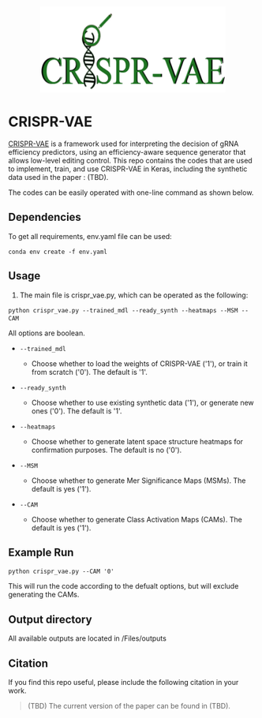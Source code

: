 <p align="center">
  <img width="375" height="175" src="logo.png">
</p>

# CRISPR-VAE

[CRISPR-VAE](https://www.biorxiv.org/content/early/2021/07/06/2021.07.05.451176) is a framework used for interpreting the decision of gRNA efficiency predictors, using an efficiency-aware sequence generator that allows low-level editing control.
This repo contains the codes that are used to implement, train, and use CRISPR-VAE in Keras, including the synthetic data used in the paper : (TBD).

The codes can be easily operated with one-line command as shown below.

## Dependencies
To get all requirements, env.yaml file can be used:
```
conda env create -f env.yaml
```
## Usage
1. The main file is crispr_vae.py, which can be operated as the following:

```
python crispr_vae.py --trained_mdl --ready_synth --heatmaps --MSM --CAM
```
All options are boolean.

* ``` --trained_mdl ```
  - Choose whether to load the weights of CRISPR-VAE ('1'), or train it from scratch ('0'). The default is '1'.

* ``` --ready_synth ```
  - Choose whether to use existing synthetic data ('1'), or generate new ones ('0'). The default is '1'.

* ``` --heatmaps ```
  - Choose whether to generate latent space structure heatmaps for confirmation purposes. The default is no ('0').

* ``` --MSM ```
  - Choose whether to generate Mer Significance Maps (MSMs). The default is yes ('1').

* ``` --CAM ```
  - Choose whether to generate Class Activation Maps (CAMs). The default is yes ('1').

## Example Run
```
python crispr_vae.py --CAM '0'
```
This will run the code according to the defualt options, but will exclude generating the CAMs.

## Output directory
All available outputs are located in /Files/outputs

## Citation
If you find this repo useful, please include the following citation in your work. 

> (TBD)
The current version of the paper can be found in (TBD).



  


